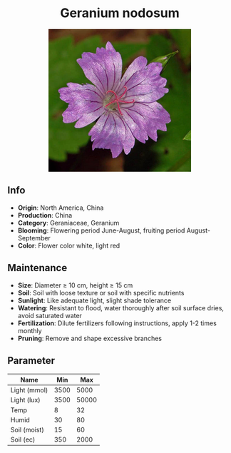 <h1 align='center'>Geranium nodosum</h1>
<p align="center">
    <img 
        align='center'
        width='320'
        src="../images/geranium nodosum.png" 
        alt='Geranium nodosum' />
</p>

## Info

 - **Origin**: North America, China
 - **Production**: China
 - **Category**: Geraniaceae, Geranium
 - **Blooming**: Flowering period June-August, fruiting period August-September
 - **Color**: Flower color white, light red

## Maintenance

 - **Size**: Diameter ≥ 10 cm, height ≥ 15 cm
 - **Soil**: Soil with loose texture or soil with specific nutrients
 - **Sunlight**: Like adequate light, slight shade tolerance
 - **Watering**: Resistant to flood, water thoroughly after soil surface dries, avoid saturated water
 - **Fertilization**: Dilute fertilizers following instructions, apply 1-2 times monthly
 - **Pruning**: Remove and shape excessive branches

## Parameter

| Name         | Min  | Max   |
|--------------|------|-------|
| Light (mmol) | 3500 | 5000  |
| Light (lux)  | 3500 | 50000 |
| Temp         | 8    | 32    |
| Humid        | 30   | 80    |
| Soil (moist) | 15   | 60    |
| Soil (ec)    | 350  | 2000  |